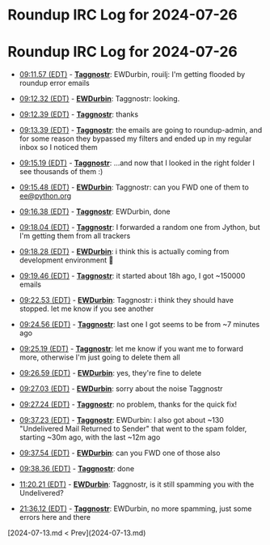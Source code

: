 # Roundup IRC Log for 2024-07-26 #
# Roundup IRC Log for 2024-07-26
* <a href="#09:11.57" id="09:11.57">09:11.57 (EDT)</a> - __[Taggnostr](https://github.com/Taggnostr)__: EWDurbin, rouilj: I'm getting flooded by roundup error emails

* <a href="#09:12.32" id="09:12.32">09:12.32 (EDT)</a> - __[EWDurbin](https://github.com/EWDurbin)__: Taggnostr: looking.
* <a href="#09:12.39" id="09:12.39">09:12.39 (EDT)</a> - __[Taggnostr](https://github.com/Taggnostr)__: thanks

* <a href="#09:13.39" id="09:13.39">09:13.39 (EDT)</a> - __[Taggnostr](https://github.com/Taggnostr)__: the emails are going to roundup-admin, and for some reason they bypassed my filters and ended up in my regular inbox so I noticed them

* <a href="#09:15.19" id="09:15.19">09:15.19 (EDT)</a> - __[Taggnostr](https://github.com/Taggnostr)__: ...and now that I looked in the right folder I see thousands of them :)

* <a href="#09:15.48" id="09:15.48">09:15.48 (EDT)</a> - __[EWDurbin](https://github.com/EWDurbin)__: Taggnostr: can you FWD one of them to ee@python.org
* <a href="#09:16.38" id="09:16.38">09:16.38 (EDT)</a> - __[Taggnostr](https://github.com/Taggnostr)__: EWDurbin, done

* <a href="#09:18.04" id="09:18.04">09:18.04 (EDT)</a> - __[Taggnostr](https://github.com/Taggnostr)__: I forwarded a random one from Jython, but I'm getting them from all trackers
* <a href="#09:18.28" id="09:18.28">09:18.28 (EDT)</a> - __[EWDurbin](https://github.com/EWDurbin)__: i think this is actually coming from development environment 🤦

* <a href="#09:19.46" id="09:19.46">09:19.46 (EDT)</a> - __[Taggnostr](https://github.com/Taggnostr)__: it started about 18h ago, I got ~150000 emails

* <a href="#09:22.53" id="09:22.53">09:22.53 (EDT)</a> - __[EWDurbin](https://github.com/EWDurbin)__: Taggnostr: i think they should have stopped. let me know if you see another

* <a href="#09:24.56" id="09:24.56">09:24.56 (EDT)</a> - __[Taggnostr](https://github.com/Taggnostr)__: last one I got seems to be from ~7 minutes ago

* <a href="#09:25.19" id="09:25.19">09:25.19 (EDT)</a> - __[Taggnostr](https://github.com/Taggnostr)__: let me know if you want me to forward more, otherwise I'm just going to delete them all

* <a href="#09:26.59" id="09:26.59">09:26.59 (EDT)</a> - __[EWDurbin](https://github.com/EWDurbin)__: yes, they're fine to delete
* <a href="#09:27.03" id="09:27.03">09:27.03 (EDT)</a> - __[EWDurbin](https://github.com/EWDurbin)__: sorry about the noise Taggnostr

* <a href="#09:27.24" id="09:27.24">09:27.24 (EDT)</a> - __[Taggnostr](https://github.com/Taggnostr)__: no problem, thanks for the quick fix!

* <a href="#09:37.23" id="09:37.23">09:37.23 (EDT)</a> - __[Taggnostr](https://github.com/Taggnostr)__: EWDurbin: I also got about ~130 "Undelivered Mail Returned to Sender" that went to the spam folder, starting ~30m ago, with the last ~12m ago

* <a href="#09:37.54" id="09:37.54">09:37.54 (EDT)</a> - __[EWDurbin](https://github.com/EWDurbin)__: can you FWD one of those also

* <a href="#09:38.36" id="09:38.36">09:38.36 (EDT)</a> - __[Taggnostr](https://github.com/Taggnostr)__: done

* <a href="#11:20.21" id="11:20.21">11:20.21 (EDT)</a> - __[EWDurbin](https://github.com/EWDurbin)__: Taggnostr, is it still spamming you with the Undelivered?

* <a href="#21:36.12" id="21:36.12">21:36.12 (EDT)</a> - __[Taggnostr](https://github.com/Taggnostr)__: EWDurbin, no more spamming, just some errors here and there

<div class="inpage-footer">
[2024-07-13.md < Prev](2024-07-13.md)
</div>
